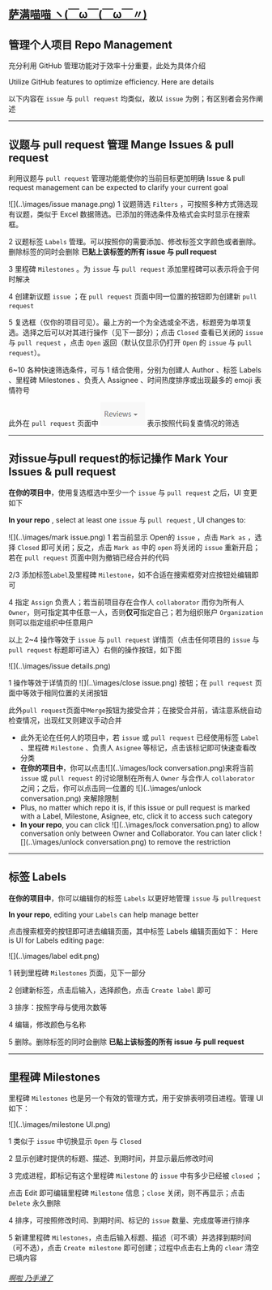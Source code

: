 ## [萨满喵喵 ヽ(￣ω￣(￣ω￣〃)](https://emlvirus.github.io/)

## 管理个人项目 Repo Management

充分利用 GitHub 管理功能对于效率十分重要，此处为具体介绍

Utilize GitHub features to optimize efficiency. Here are details

以下内容在 `issue` 与 `pull request` 均类似，故以 `issue` 为例；有区别者会另作阐述

---

## 议题与 pull request 管理 Mange Issues & pull request

利用议题与 `pull request` 管理功能能使你的当前目标更加明确 Issue & pull request management can be expected to clarify your current goal

![](..\images/issue manage.png) 1 议题筛选 `Filters` ，可按照多种方式筛选现有议题，类似于 Excel 数据筛选。已添加的筛选条件及格式会实时显示在搜索框。

2 议题标签 `Labels` 管理。可以按照你的需要添加、修改标签文字颜色或者删除。删除标签的同时会删除 **已贴上该标签的所有 issue 与 pull request**

3 里程碑 `Milestones` 。为 `issue` 与 `pull request` 添加里程碑可以表示将会于何时解决

4 创建新议题 `issue` ；在 `pull request` 页面中同一位置的按钮即为创建新 `pull request`

5 复选框（仅你的项目可见）。最上方的一个为全选或全不选，标题旁为单项复选。选择之后可以对其进行操作（见下一部分）；点击 `Closed` 查看已关闭的 `issue` 与 `pull request` ，点击 `Open` 返回（默认仅显示仍打开 `Open` 的 `issue` 与 `pull request`）。

6~10 各种快速筛选条件，可与 1 结合使用，分别为创建人 Author 、标签 Labels 、里程碑 Milestones 、负责人 Assignee 、时间热度排序或出现最多的 emoji 表情符号

此外在 `pull request` 页面中 ![](..\images/review.png) 表示按照代码复查情况的筛选

---

## 对issue与pull request的标记操作 Mark Your Issues & pull request

**在你的项目中**，使用复选框选中至少一个 `issue` 与 `pull request` 之后，UI 变更如下

**In your repo** , select at least one `issue` 与 `pull request` , UI changes to:

![](..\images/mark issue.png) 1 若当前显示 Open的 `issue` ，点击 `Mark as` ，选择 `Closed` 即可关闭；反之，点击 `Mark as` 中的 `open` 将关闭的 `issue` 重新开启；若在 `pull request` 页面中则为撤销已经合并的代码

2/3 添加标签`Label`及里程碑 `Milestone`，如不合适在搜索框旁对应按钮处编辑即可

4 指定 `Assign` 负责人；若当前项目存在合作人 `collaborator` 而你为所有人 `Owner`，则可指定其中任意一人，否则**仅可**指定自己；若为组织账户 `Organization` 则可以指定组织中任意用户

以上 2~4 操作等效于 `issue` 与 `pull request` 详情页（点击任何项目的 `issue` 与 `pull request` 标题即可进入）右侧的操作按钮，如下图

![](..\images/issue details.png)

1 操作等效于详情页的 ![](..\images/close issue.png) 按钮；在 `pull request` 页面中等效于相同位置的关闭按钮

此外`pull request`页面中`Merge`按钮为接受合并；在接受合并前，请注意系统自动检查情况，出现红叉则建议手动合并

* 此外无论在任何人的项目中，若 `issue` 或 `pull request` 已经使用标签 `Label` 、里程碑 `Milestone` 、负责人 `Asignee` 等标记，点击该标记即可快速查看改分类
* **在你的项目中**，你可以点击![](..\images/lock conversation.png)来将当前 `issue` 或 `pull request` 的讨论限制在所有人 `Owner` 与合作人 `collaborator` 之间；之后，你可以点击同一位置的 ![](..\images/unlock conversation.png) 来解除限制
* Plus, no matter which repo it is, if this issue or pull request is marked with a Label, Milestone, Asignee, etc, click it to access such category
* **In your repo**, you can click ![](..\images/lock conversation.png) to allow conversation only between Owner and Collaborator. You can later click ![](..\images/unlock conversation.png) to remove the restriction

---

## 标签 Labels

**在你的项目中**，你可以编辑你的标签 `Labels` 以更好地管理 `issue` 与 `pullrequest`

**In your repo**, editing your `Labels` can help manage better

点击搜索框旁的按钮即可进去编辑页面，其中标签 Labels 编辑页面如下： Here is UI for Labels editing page:

![](..\images/label edit.png)

1 转到里程碑 `Milestones` 页面，见下一部分

2 创建新标签，点击后输入，选择颜色，点击 `Create label` 即可

3 排序：按照字母与使用次数等

4 编辑，修改颜色与名称

5 删除。删除标签的同时会删除 **已贴上该标签的所有 issue 与 pull request**

---

## 里程碑 Milestones

里程碑 `Milestones` 也是另一个有效的管理方式，用于安排表明项目进程。管理 UI 如下：

![](..\images/milestone UI.png)

1 类似于 `issue` 中切换显示 `Open` 与 `Closed`

2 显示创建时提供的标题、描述、到期时间，并显示最后修改时间

3 完成进程，即标记有这个里程碑 `Milestone` 的 `issue` 中有多少已经被 `closed` ；

点击 Edit 即可编辑里程碑 `Milestone` 信息；`close` 关闭，则不再显示；点击 `Delete` 永久删除

4 排序，可按照修改时间、到期时间、标记的 `issue` 数量、完成度等进行排序

5 新建里程碑 `Milestones`，点击后输入标题、描述（可不填）并选择到期时间（可不选），点击 `Create milestone` 即可创建；过程中点击右上角的 `clear` 清空已填内容

###### [啊啦 乃手滑了](..\index.html#table-of-contents)
